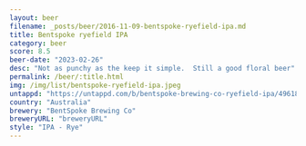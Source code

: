 ```yaml
---
layout: beer
filename: _posts/beer/2016-11-09-bentspoke-ryefield-ipa.md
title: Bentspoke ryefield IPA
category: beer
score: 8.5
beer-date: "2023-02-26"
desc: "Not as punchy as the keep it simple.  Still a good floral beer"
permalink: /beer/:title.html
img: /img/list/bentspoke-ryefield-ipa.jpeg
untappd: "https://untappd.com/b/bentspoke-brewing-co-ryefield-ipa/4961850"
country: "Australia"
brewery: "BentSpoke Brewing Co"
breweryURL: "breweryURL"
style: "IPA - Rye"
---
```


